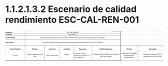# 1.1.2.1.3.2 Escenario de calidad rendimiento ESC-CAL-REN-001

![ESC-CAL-REN-001](https://github.com/F3liP3L/Software2-QuickJob-Documentacion/blob/main/assets/drivers-arquitectonicos/Atributos-de-calidad/ESC-CAL-REN-001.png)